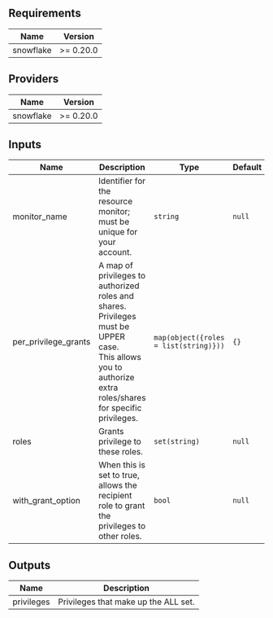 <!-- START -->
## Requirements

| Name | Version |
|------|---------|
| snowflake | >= 0.20.0 |

## Providers

| Name | Version |
|------|---------|
| snowflake | >= 0.20.0 |

## Inputs

| Name | Description | Type | Default | Required |
|------|-------------|------|---------|:--------:|
| monitor\_name | Identifier for the resource monitor; must be unique for your account. | `string` | `null` | no |
| per\_privilege\_grants | A map of privileges to authorized roles and shares. Privileges must be UPPER case.<br>  This allows you to authorize extra roles/shares for specific privileges. | `map(object({roles = list(string)}))` | `{}` | no |
| roles | Grants privilege to these roles. | `set(string)` | `null` | no |
| with\_grant\_option | When this is set to true, allows the recipient role to grant the privileges to other roles. | `bool` | `null` | no |

## Outputs

| Name | Description |
|------|-------------|
| privileges | Privileges that make up the ALL set. |

<!-- END -->

